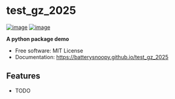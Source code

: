 # test_gz_2025


[![image](https://img.shields.io/pypi/v/test_gz_2025.svg)](https://pypi.python.org/pypi/test_gz_2025)
[![image](https://img.shields.io/conda/vn/conda-forge/test_gz_2025.svg)](https://anaconda.org/conda-forge/test_gz_2025)


**A python package demo**


-   Free software: MIT License
-   Documentation: https://batterysnoopy.github.io/test_gz_2025
    

## Features

-   TODO
